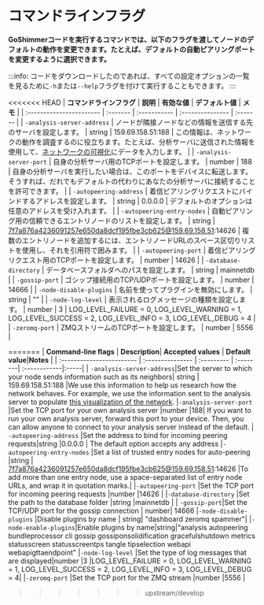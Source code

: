 # コマンドラインフラグ
<!-- # Command-line flags -->

**GoShimmerコードを実行するコマンドでは、以下のフラグを渡してノードのデフォルトの動作を変更できます。たとえば、デフォルトの自動ピアリングポートを変更するように選択できます。**
<!-- **In the command to execute the GoShimmer code, you can pass the following flags to change the default behavior of a node. For example, you can choose to change the default auto-peering port.** -->

:::info:
コードをダウンロードしたのであれば、すべての設定オプションの一覧を見るために`-h`または`--help`フラグを付けて実行することもできます。
:::
<!-- :::info: -->
<!-- If you've downloaded the code, you can also run it with the `-h` or `--help` flag to see a list of all the configuration options. -->
<!-- ::: -->

<<<<<<< HEAD
| **コマンドラインフラグ** | **説明** | **有効な値** | **デフォルト値** | **メモ** |
| :----------------------- | :------- | :----------- | :--------------- | :------- |
| <a name="analysis-server-address"></a> `-analysis-server-address` | ノードが隣接ノードなどの情報を送信する先のサーバを設定します。 | string | 159.69.158.51:188 | この情報は、ネットワークの動作を調査するのに役立ちます。たとえば、分析サーバに送信された情報を使用して、[ネットワークの可視化](http://159.69.158.51/)にデータを入力します。 |
| <a name="analysis-server-port"></a>`-analysis-server-port` | 自身の分析サーバ用のTCPポートを設定します。 | number | 188 | 自身の分析サーバを実行したい場合は、このポートをデバイスに転送します。そうすれば、だれでもデフォルトの代わりにあなたの分析サーバに接続することを許可できます。 |
| <a name="autopeering-address"></a> `-autopeering-address` | 着信ピアリングリクエストにバインドするアドレスを設定します。 | string | 0.0.0.0 | デフォルトのオプションは任意のアドレスを受け入れます。 |
| <a name="autopeering-entry-nodes"></a>`-autopeering-entry-nodes` | 自動ピアリング用の信頼できるエントリノードのリストを設定します。 | string | 7f7a876a4236091257e650da8dcf195fbe3cb625@159.69.158.51:14626 | 複数のエントリノードを追加するには、エントリノードURLのスペース区切りリストを使用し、それを引用符で囲みます。 |
| <a name="autopeering-port"></a>`-autopeering-port` | 着信ピアリングリクエスト用のTCPポートを設定します。 | number | 14626 |
| <a name="database-directory"></a>`-database-directory` | データベースフォルダへのパスを設定します。  | string | mainnetdb |
| <a name="gossip-port"></a> `-gossip-port` | ゴシップ接続用のTCP/UDPポートを設定します。 | number | 14666 |
| <a name="node-disable-plugins"></a>`-node-disable-plugins` | 名前を使ってプラグインを無効にします。 | string | "" |
| <a name="node-log-level"></a>`-node-log-level` | 表示されるログメッセージの種類を設定します。 | number | 3 | LOG_LEVEL_FAILURE = 0, LOG_LEVEL_WARNING = 1, LOG_LEVEL_SUCCESS = 2, LOG_LEVEL_INFO = 3, LOG_LEVEL_DEBUG = 4 |
| <a name="zeromq-port"></a>`-zeromq-port` | ZMQストリームのTCPポートを設定します。 | number | 5556 |

<!-- | **Command-line flags** |  **Description**| **Accepted values** | **Default value**|**Notes** | -->
<!-- | :------------------------ | :--------------- | :--------- | :--------| :------------|:-----| -->
<!-- |<a name="analysis-server-address"></a> `-analysis-server-address`|Set the server to which your node sends information such as its neighbors| string | 159.69.158.51:188 |We use this information to help us research how the network behaves. For example, we use the information sent to the analysis server to populate [this visualization of the network](http://159.69.158.51/). -->
<!-- |<a name="analysis-server-port"></a>`-analysis-server-port` |Set the TCP port for your own analysis server |number |188| If you want to run your own analysis server, forward this port to your device. Then, you can allow anyone to connect to your analysis server instead of the default. -->
<!-- |<a name="autopeering-address"></a> `-autopeering-address` |Set the address to bind for incoming peering requests|string |0.0.0.0 | The default option accepts any address -->
<!-- |<a name="autopeering-entry-nodes"></a>`-autopeering-entry-nodes` |Set a list of trusted entry nodes for auto-peering |string | 7f7a876a4236091257e650da8dcf195fbe3cb625@159.69.158.51:14626 |To add more than one entry node, use a space-separated list of entry node URLs, and wrap it in quotation marks.| -->
<!-- |<a name="autopeering-port"></a>`-autopeering-port` |Set the TCP port for incoming peering requests |number |14626 | -->
<!-- |<a name="database-directory"></a>`-database-directory` |Set the path to the database folder  |string |mainnetdb | -->
<!-- |<a name="gossip-port"></a> `-gossip-port`|Set the TCP/UDP port for the gossip connection | number| 14666 -->
<!-- |<a name="node-disable-plugins"></a>`-node-disable-plugins` |Disable plugins by name | string| ""| -->
<!-- |<a name="node-log-level"></a>`-node-log-level` |Set the type of log messages that are displayed|number |3 |LOG_LEVEL_FAILURE = 0, LOG_LEVEL_WARNING = 1, LOG_LEVEL_SUCCESS = 2, LOG_LEVEL_INFO = 3, LOG_LEVEL_DEBUG = 4| -->
<!-- |<a name="zeromq-port"></a>`-zeromq-port` |Set the TCP port for the ZMQ stream |number |5556 | -->
=======
| **Command-line flags** |  **Description**| **Accepted values** | **Default value**|**Notes** |
| :------------------------ | :--------------- | :--------- | :--------| :------------|:-----|
|<a name="analysis-server-address"></a> `-analysis-server-address`|Set the server to which your node sends information such as its neighbors| string | 159.69.158.51:188 |We use this information to help us research how the network behaves. For example, we use the information sent to the analysis server to populate [this visualization of the network](http://159.69.158.51/).
|<a name="analysis-server-port"></a>`-analysis-server-port` |Set the TCP port for your own analysis server |number |188| If you want to run your own analysis server, forward this port to your device. Then, you can allow anyone to connect to your analysis server instead of the default.
|<a name="autopeering-address"></a> `-autopeering-address` |Set the address to bind for incoming peering requests|string |0.0.0.0 | The default option accepts any address
|<a name="autopeering-entry-nodes"></a>`-autopeering-entry-nodes` |Set a list of trusted entry nodes for auto-peering |string | 7f7a876a4236091257e650da8dcf195fbe3cb625@159.69.158.51:14626 |To add more than one entry node, use a space-separated list of entry node URLs, and wrap it in quotation marks.|
|<a name="autopeering-port"></a>`-autopeering-port` |Set the TCP port for incoming peering requests |number |14626 |
|<a name="database-directory"></a>`-database-directory` |Set the path to the database folder  |string |mainnetdb | 
|<a name="gossip-port"></a> `-gossip-port`|Set the TCP/UDP port for the gossip connection | number| 14666
|<a name="node-disable-plugins"></a>`-node-disable-plugins` |Disable plugins by name | string| "dashboard zeromq spammer"|
|<a name="node-enable-plugins"></a>`-node-enable-plugins`|Enable plugins by name|string|"analysis autopeering bundleprocessor cli gossip gossiponsolidification gracefulshutdown metrics statusscreen statusscreentps tangle tipselection webapi webapigttaendpoint"
|<a name="node-log-level"></a>`-node-log-level` |Set the type of log messages that are displayed|number |3 |LOG_LEVEL_FAILURE = 0, LOG_LEVEL_WARNING = 1, LOG_LEVEL_SUCCESS = 2, LOG_LEVEL_INFO = 3, LOG_LEVEL_DEBUG = 4|
|<a name="zeromq-port"></a>`-zeromq-port` |Set the TCP port for the ZMQ stream |number |5556 | 
>>>>>>> upstream/develop
